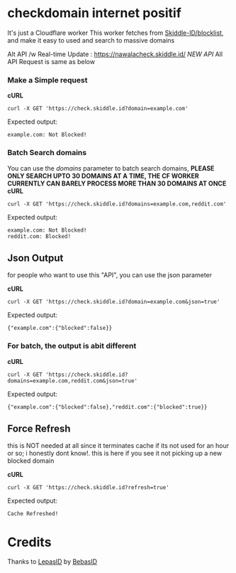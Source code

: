 # checkdomain internet positif
It's just a Cloudflare worker
This worker fetches from [Skiddle-ID/blocklist](https://github.com/Skiddle-ID/blocklist), and make it easy to used and search to massive domains

Alt API /w Real-time Update : https://nawalacheck.skiddle.id/
*NEW API* All API Request is same as below

### Make a Simple request
**cURL**
```
curl -X GET 'https://check.skiddle.id?domain=example.com'
```

Expected output:
```
example.com: Not Blocked!
```

### Batch Search domains
You can use the *domains* parameter to batch search domains, **PLEASE ONLY SEARCH UPTO 30 DOMAINS AT A TIME, THE CF WORKER CURRENTLY CAN BARELY PROCESS MORE THAN 30 DOMAINS AT ONCE**
**cURL**
```
curl -X GET 'https://check.skiddle.id?domains=example.com,reddit.com'
```

Expected output:
```
example.com: Not Blocked!
reddit.com: Blocked!
```

## Json Output
for people who want to use this "API", you can use the json parameter

**cURL**
```
curl -X GET 'https://check.skiddle.id?domain=example.com&json=true'
```

Expected output:
```
{"example.com":{"blocked":false}}
```

### For batch, the output is abit different

**cURL**
```
curl -X GET 'https://check.skiddle.id?domains=example.com,reddit.com&json=true'
```

Expected output:
```
{"example.com":{"blocked":false},"reddit.com":{"blocked":true}}
```

## Force Refresh
this is NOT needed at all since it terminates cache if its not used for an hour or so; i honestly dont know!. this is here if you see it not picking up a new blocked domain

**cURL**
```
curl -X GET 'https://check.skiddle.id?refresh=true'
```

Expected output:
```
Cache Refreshed!
```

# Credits
Thanks to [LepasID](https://github.com/lepasid) by [BebasID](https://github.com/bebasid)
